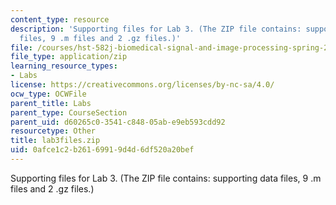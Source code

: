```yaml
---
content_type: resource
description: 'Supporting files for Lab 3. (The ZIP file contains: supporting data
  files, 9 .m files and 2 .gz files.)'
file: /courses/hst-582j-biomedical-signal-and-image-processing-spring-2007/0afce1c2b26169919d4d6df520a20bef_lab3files.zip
file_type: application/zip
learning_resource_types:
- Labs
license: https://creativecommons.org/licenses/by-nc-sa/4.0/
ocw_type: OCWFile
parent_title: Labs
parent_type: CourseSection
parent_uid: d60265c0-3541-c848-05ab-e9eb593cdd92
resourcetype: Other
title: lab3files.zip
uid: 0afce1c2-b261-6991-9d4d-6df520a20bef
---
```

Supporting files for Lab 3. (The ZIP file contains: supporting data files, 9 .m files and 2 .gz files.)